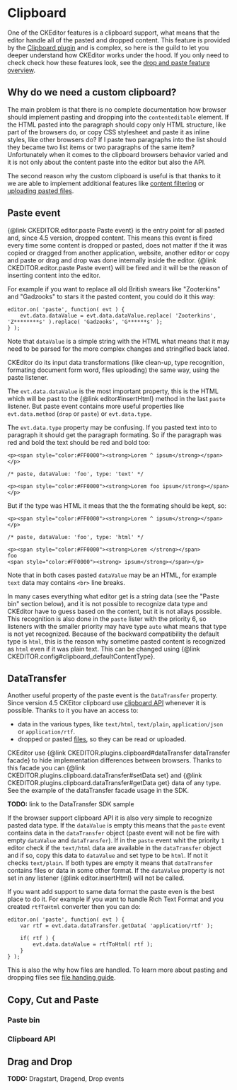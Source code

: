 <!--
Copyright (c) 2003-2015, CKSource - Frederico Knabben. All rights reserved.
For licensing, see LICENSE.md.
-->

# Clipboard

One of the CKEditor features is a clipboard support, what means that the editor handle all of the pasted and dropped content. This feature is provided by the [Clipboard plugin](http://ckeditor.com/addon/clipboard) and is complex, so here is the guild to let you deeper understand how CKEditor works under the hood. If you only need to check check how these features look, see the [drop and paste feature overview](#!/guide/dev_drop_paste).

## Why do we need a custom clipboard?

The main problem is that there is no complete documentation how browser should implement pasting and dropping into the `contenteditable` element. If the HTML pasted into the paragraph should copy only HTML structure, like part of the browsers do, or copy CSS stylesheet and paste it as inline styles, like other browsers do? If I paste two paragraphs into the list should they became two list items or two paragraphs of the same item? Unfortunately when it comes to the clipboard browsers behavior varied and it is not only about the content paste into the editor but also the API.

The second reason why the custom clipboard is useful is that thanks to it we are able to implement additional features like [content filtering](#!/guide/dev_acf) or [uploading pasted files](#!/guide/dev_drop_paste).

## Paste event

{@link CKEDITOR.editor.paste Paste event} is the entry point for all pasted and, since 4.5 version, dropped content. This means this event is fired every time some content is dropped or pasted, does not matter if the it was copied or dragged from another application, website, another editor or copy and paste or drag and drop was done internally inside the editor. {@link CKEDITOR.editor.paste Paste event} will be fired and it will be the reason of inserting content into the editor.

For example if you want to replace all old British swears like "Zooterkins" and "Gadzooks" to stars it the pasted content, you could do it this way:

	editor.on( 'paste', function( evt ) {
		evt.data.dataValue = evt.data.dataValue.replace( 'Zooterkins', 'Z********s' ).replace( 'Gadzooks', 'G******s' );
	} );

Note that `dataValue` is a simple string with the HTML what means that it may need to be parsed for the more complex changes and stringified back lated.

CKEditor do its input data transformations (like clean-up, type recognition, formating document form word, files uploading) the same way, using the paste listener.

The `evt.data.dataValue` is the most important property, this is the HTML which will be past to the {@link editor#insertHtml} method in the last `paste` listener. But paste event contains more useful properties like `evt.data.method` (`drop` or `paste`) or `evt.data.type`.

The `evt.data.type` property may be confusing. If you pasted text into to paragraph it should get the paragraph formating. So if the paragraph was red and bold the text should be red and bold too:

	<p><span style="color:#FF0000"><strong>Lorem ^ ipsum</strong></span></p>

	/* paste, dataValue: 'foo', type: 'text' */

	<p><span style="color:#FF0000"><strong>Lorem foo ipsum</strong></span></p>

But if the type was HTML it meas that the the formating should be kept, so:

	<p><span style="color:#FF0000"><strong>Lorem ^ ipsum</strong></span></p>

	/* paste, dataValue: 'foo', type: 'html' */

	<p><span style="color:#FF0000"><strong>Lorem </strong></span>
	foo
	<span style="color:#FF0000"><strong> ipsum</strong></span></p>

Note that in both cases pasted `dataValue` may be an HTML, for example `text` data may contains `<br>` line breaks.

In many cases everything what editor get is a string data (see the "Paste bin" section below), and it is not possible to recognize data type and CKEditor have to guess based on the content, but it is not allays possible. This recognition is also done in the `paste` lister with the priority 6, so listeners with the smaller priority may have type `auto` what means that type is not yet recognized. Because of the backward compatibility the default type is `html`, this is the reason why sometime pasted content is recognized as `html` even if it was plain text. This can be changed using {@link CKEDITOR.config#clipboard_defaultContentType}.

## DataTransfer

Another useful property of the paste event is the `DataTransfer` property. Since version 4.5 CKEitor clipboard use [clipboard API](http://www.w3.org/TR/clipboard-apis/) whenever it is possible. Thanks to it you have an access to:

 * data in the various types, like `text/html`, `text/plain`, `application/json` or `application/rtf`.
 * dropped or pasted [files](http://www.w3.org/TR/FileAPI/), so they can be read or uploaded.

CKEditor use {@link CKEDITOR.plugins.clipboard#dataTransfer dataTransfer facade} to hide implementation differences between browsers. Thanks to this facade you can {@link CKEDITOR.plugins.clipboard.dataTransfer#setData set} and {@link CKEDITOR.plugins.clipboard.dataTransfer#getData get} data of any type. See the example of the dataTransfer facade usage in the SDK.

**TODO:** link to the DataTransfer SDK sample

If the browser support clipboard API it is also very simple to recognize pasted data type. If the `dataValue` is empty this means that the `paste` event contains data in the `dataTransfer` object (paste event will not be fire with empty `dataValue` and `dataTransfer`). If in the `paste` event whit the priority `1` editor check if the `text/html` data are available in the `dataTransfer` object and if so, copy this data to `dataValue` and set type to be `html`. If not it checks `text/plain`. If both types are empty it means that `dataTransfer` contains files or data in some other format. If the `dataValue` property is not set in any listener {@link editor.insertHtml} will not be called.

If you want add support to same data format the paste even is the best place to do it. For example if you want to handle Rich Text Format and you created `rtfToHtml` converter then you can do:

	editor.on( 'paste', function( evt ) {
		var rtf = evt.data.dataTransfer.getData( 'application/rtf' );

		if( rtf ) {
			evt.data.dataValue = rtfToHtml( rtf );
		}
	} );

This is also the why how files are handled. To learn more about pasting and dropping files see [file handing guide](#!/guide/dev_files).

## Copy, Cut and Paste

### Paste bin

### Clipboard API

## Drag and Drop

**TODO:** Dragstart, Dragend, Drop events

